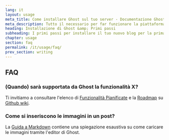 ```yaml
---
lang: it
layout: usage
meta_title: Come installare Ghost sul tuo server - Documentazione Ghost
meta_description: Tutto il necessario per far funzionare la piattaforma di blogging Ghost in locale e in remoto.
heading: Installazione di Ghost &amp; Primi passi
subheading: I primi passi per installare il tuo nuovo blog per la prima volta.
chapter: usage
section: faq
permalink: /it/usage/faq/
prev_section: writing
---
```



## FAQ <a id="faq"></a>

### (Quando) sarà supportata da Ghost la funzionalità X?

Ti invitiamo a consultare l'elenco di [Funzionalità Pianificate](https://github.com/TryGhost/Ghost/wiki/Planned-Features) e la [Roadmap](https://github.com/TryGhost/Ghost/wiki/Roadmap) su [Github wiki](https://github.com/TryGhost/Ghost/wiki).

### Come si inseriscono le immagini in un post?

La [Guida a Markdown](/usage/writing/#markdown) contiene una spiegazione esaustiva su come caricare le immagini tramite l'editor di Ghost.

